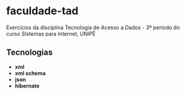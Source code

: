 ﻿# faculdade-tad
Exercícios da disciplina Tecnologia de Acesso a Dados - 3ª período do curso SIstemas para Internet, UNIPÊ

## Tecnologias
- <b>xml</b><br>
- <b>xml schema</b><br>
- <b>json</b>
- <b>hibernate</b>
